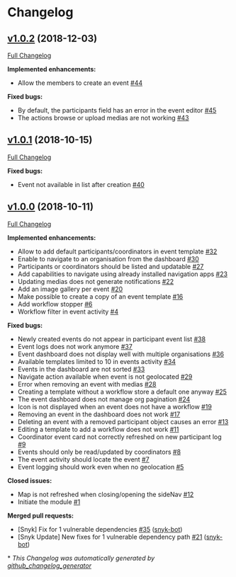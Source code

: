 # Changelog

## [v1.0.2](https://github.com/kalisio/kEvent/tree/v1.0.2) (2018-12-03)

[Full Changelog](https://github.com/kalisio/kEvent/compare/v1.0.1...v1.0.2)

**Implemented enhancements:**

- Allow the members to create an event [\#44](https://github.com/kalisio/kEvent/issues/44)

**Fixed bugs:**

- By default, the participants field has an error in the event editor [\#45](https://github.com/kalisio/kEvent/issues/45)
- The actions browse or upload medias are not working [\#43](https://github.com/kalisio/kEvent/issues/43)

## [v1.0.1](https://github.com/kalisio/kEvent/tree/v1.0.1) (2018-10-15)

[Full Changelog](https://github.com/kalisio/kEvent/compare/v1.0.0...v1.0.1)

**Fixed bugs:**

- Event not available in list after creation [\#40](https://github.com/kalisio/kEvent/issues/40)

## [v1.0.0](https://github.com/kalisio/kEvent/tree/v1.0.0) (2018-10-11)

[Full Changelog](https://github.com/kalisio/kEvent/compare/e2e8ea7778d1569c02fd2961920b1e85ce7a8b15...v1.0.0)

**Implemented enhancements:**

- Allow to add default participants/coordinators in event template [\#32](https://github.com/kalisio/kEvent/issues/32)
- Enable to navigate to an organisation from the dashboard [\#30](https://github.com/kalisio/kEvent/issues/30)
- Participants or coordinators should be listed and updatable [\#27](https://github.com/kalisio/kEvent/issues/27)
- Add capabilities to navigate using already  installed navigation apps [\#23](https://github.com/kalisio/kEvent/issues/23)
- Updating medias does not generate notifications [\#22](https://github.com/kalisio/kEvent/issues/22)
- Add an image gallery per event [\#20](https://github.com/kalisio/kEvent/issues/20)
- Make possible to create a copy of an event template [\#16](https://github.com/kalisio/kEvent/issues/16)
- Add workflow stopper [\#6](https://github.com/kalisio/kEvent/issues/6)
- Workflow filter in event activity [\#4](https://github.com/kalisio/kEvent/issues/4)

**Fixed bugs:**

- Newly created events do not appear in participant event list [\#38](https://github.com/kalisio/kEvent/issues/38)
- Event logs does not work anymore [\#37](https://github.com/kalisio/kEvent/issues/37)
- Event dashboard does not display well with multiple organisations [\#36](https://github.com/kalisio/kEvent/issues/36)
- Available templates limited to 10 in events activity [\#34](https://github.com/kalisio/kEvent/issues/34)
- Events in the dashboard are not sorted [\#33](https://github.com/kalisio/kEvent/issues/33)
- Navigate action available when event is not geolocated [\#29](https://github.com/kalisio/kEvent/issues/29)
- Error when removing an event with medias [\#28](https://github.com/kalisio/kEvent/issues/28)
- Creating a template without a workflow store a default one anyway [\#25](https://github.com/kalisio/kEvent/issues/25)
- The event dashboard does not manage org pagination [\#24](https://github.com/kalisio/kEvent/issues/24)
- Icon is not displayed when an event does not have a workflow [\#19](https://github.com/kalisio/kEvent/issues/19)
- Removing an event in the dashboard does not work [\#17](https://github.com/kalisio/kEvent/issues/17)
- Deleting an event with a removed participant object causes an error [\#13](https://github.com/kalisio/kEvent/issues/13)
- Editing a template to add a workflow does not work [\#11](https://github.com/kalisio/kEvent/issues/11)
- Coordinator event card not correctly refreshed on new participant log [\#9](https://github.com/kalisio/kEvent/issues/9)
- Events should only be read/updated by coordinators [\#8](https://github.com/kalisio/kEvent/issues/8)
- The event activity should locate the event [\#7](https://github.com/kalisio/kEvent/issues/7)
- Event logging should work even when no geolocation [\#5](https://github.com/kalisio/kEvent/issues/5)

**Closed issues:**

- Map is not refreshed when closing/opening the sideNav [\#12](https://github.com/kalisio/kEvent/issues/12)
- Initiate the module [\#1](https://github.com/kalisio/kEvent/issues/1)

**Merged pull requests:**

- \[Snyk\] Fix for 1 vulnerable dependencies [\#35](https://github.com/kalisio/kEvent/pull/35) ([snyk-bot](https://github.com/snyk-bot))
- \[Snyk Update\] New fixes for 1 vulnerable dependency path [\#21](https://github.com/kalisio/kEvent/pull/21) ([snyk-bot](https://github.com/snyk-bot))



\* *This Changelog was automatically generated by [github_changelog_generator](https://github.com/skywinder/Github-Changelog-Generator)*